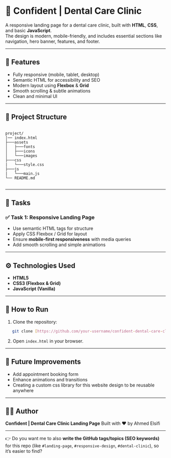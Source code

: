 # 🦷 Confident | Dental Care Clinic

A responsive landing page for a dental care clinic, built with **HTML**, **CSS**, and basic **JavaScript**.  
The design is modern, mobile-friendly, and includes essential sections like navigation, hero banner, features, and footer.

---

## 🚀 Features
- Fully responsive (mobile, tablet, desktop)
- Semantic HTML for accessibility and SEO
- Modern layout using **Flexbox** & **Grid**
- Smooth scrolling & subtle animations
- Clean and minimal UI

---

## 📂 Project Structure
```

project/
│── index.html
├───assets
│   ├───fonts
│   ├───icons
│   └───images
├───css
|   └───style.css
├───js
|   └───main.js
└── README.md


```

---

## 📌 Tasks
### ✅ Task 1: Responsive Landing Page
- Use semantic HTML tags for structure  
- Apply CSS Flexbox / Grid for layout  
- Ensure **mobile-first responsiveness** with media queries  
- Add smooth scrolling and simple animations  

---

## ⚙️ Technologies Used
- **HTML5**
- **CSS3 (Flexbox & Grid)**
- **JavaScript (Vanilla)**

---


## 🔧 How to Run
1. Clone the repository:
```bash
   git clone [https://github.com/your-username/confident-dental-care-clinic.git](https://github.com/AhmedElsifi/Confident-Dental-Care-Clinic.git)
```

2. Open `index.html` in your browser.

---

## 🌟 Future Improvements

* Add appointment booking form
* Enhance animations and transitions
* Creating a custom css library for this website design to be reusable anywhere

---

## 👨‍💻 Author

**Confident | Dental Care Clinic Landing Page**
Built with ❤️ by Ahmed Elsifi


---

👉 Do you want me to also **write the GitHub tags/topics (SEO keywords)** for this repo (like `#landing-page`, `#responsive-design`, `#dental-clinic`), so it’s easier to find?
